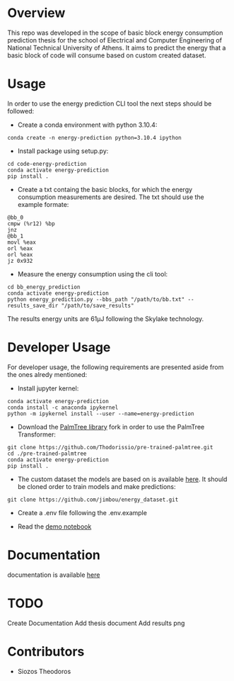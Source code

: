 # Overview

This repo was developed in the scope of basic block energy consumption prediction thesis for the school of Electrical and Computer Engineering of National Technical University of Athens. It aims to predict the energy that a basic block of code will consume based on custom created dataset.

# Usage

In order to use the energy prediction CLI tool the next steps should be followed:


* Create a conda environment with python 3.10.4:

```
conda create -n energy-prediction python=3.10.4 ipython
```

* Install package using setup.py:

```
cd code-energy-prediction
conda activate energy-prediction
pip install .
```

* Create a txt containg the basic blocks, for which the energy consumption measurements are desired. The txt should use the example formate:
```
@bb_0
cmpw (%r12) %bp
jnz
@bb_1
movl %eax
orl %eax
orl %eax
jz 0x932
```

* Measure the energy consumption using the cli tool:
```
cd bb_energy_prediction
conda activate energy-prediction
python energy_prediction.py --bbs_path "/path/to/bb.txt" --results_save_dir "/path/to/save_results"
```

The results energy units are 61μJ following the Skylake technology.

# Developer Usage

For developer usage, the following requirements are presented aside from the ones alredy mentioned:

* Install jupyter kernel:
```
conda activate energy-prediction
conda install -c anaconda ipykernel
python -m ipykernel install --user --name=energy-prediction
```

* Download the [PalmTree library](https://github.com/palmtreemodel/PalmTree) fork in order to use the PalmTree Transformer:
```
git clone https://github.com/Thodorissio/pre-trained-palmtree.git
cd ./pre-trained-palmtree
conda activate energy-prediction
pip install .
```

* The custom dataset the models are based on is available [here](https://github.com/jimbou/energy_dataset). It should be cloned order to train models and make predictions:
```
git clone https://github.com/jimbou/energy_dataset.git
```

* Create a .env file following the .env.example

* Read the [demo notebook](https://github.com/)

# Documentation
documentation is available [here](https://thodorissio.github.io/code-energy-prediction/)
# TODO
Create Documentation
Add thesis document
Add results png

# Contributors

* Siozos Theodoros
